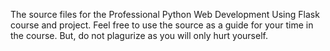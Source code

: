 The source files for the Professional Python Web Development Using Flask course and project.
Feel free to use the source as a guide for your time in the course. But, do not plagurize as you will only hurt yourself.
